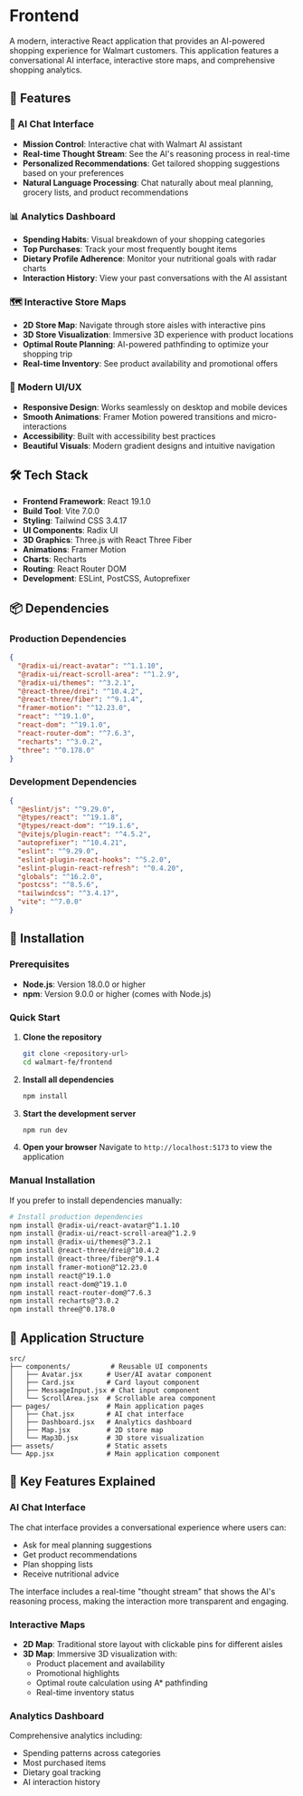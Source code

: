 # Frontend

A modern, interactive React application that provides an AI-powered shopping experience for Walmart customers. This application features a conversational AI interface, interactive store maps, and comprehensive shopping analytics.

## 🚀 Features

### 🤖 AI Chat Interface
- **Mission Control**: Interactive chat with Walmart AI assistant
- **Real-time Thought Stream**: See the AI's reasoning process in real-time
- **Personalized Recommendations**: Get tailored shopping suggestions based on your preferences
- **Natural Language Processing**: Chat naturally about meal planning, grocery lists, and product recommendations

### 📊 Analytics Dashboard
- **Spending Habits**: Visual breakdown of your shopping categories
- **Top Purchases**: Track your most frequently bought items
- **Dietary Profile Adherence**: Monitor your nutritional goals with radar charts
- **Interaction History**: View your past conversations with the AI assistant

### 🗺️ Interactive Store Maps
- **2D Store Map**: Navigate through store aisles with interactive pins
- **3D Store Visualization**: Immersive 3D experience with product locations
- **Optimal Route Planning**: AI-powered pathfinding to optimize your shopping trip
- **Real-time Inventory**: See product availability and promotional offers

### 🎨 Modern UI/UX
- **Responsive Design**: Works seamlessly on desktop and mobile devices
- **Smooth Animations**: Framer Motion powered transitions and micro-interactions
- **Accessibility**: Built with accessibility best practices
- **Beautiful Visuals**: Modern gradient designs and intuitive navigation

## 🛠️ Tech Stack

- **Frontend Framework**: React 19.1.0
- **Build Tool**: Vite 7.0.0
- **Styling**: Tailwind CSS 3.4.17
- **UI Components**: Radix UI
- **3D Graphics**: Three.js with React Three Fiber
- **Animations**: Framer Motion
- **Charts**: Recharts
- **Routing**: React Router DOM
- **Development**: ESLint, PostCSS, Autoprefixer

## 📦 Dependencies

### Production Dependencies

```json
{
  "@radix-ui/react-avatar": "^1.1.10",
  "@radix-ui/react-scroll-area": "^1.2.9",
  "@radix-ui/themes": "^3.2.1",
  "@react-three/drei": "^10.4.2",
  "@react-three/fiber": "^9.1.4",
  "framer-motion": "^12.23.0",
  "react": "^19.1.0",
  "react-dom": "^19.1.0",
  "react-router-dom": "^7.6.3",
  "recharts": "^3.0.2",
  "three": "^0.178.0"
}
```

### Development Dependencies

```json
{
  "@eslint/js": "^9.29.0",
  "@types/react": "^19.1.8",
  "@types/react-dom": "^19.1.6",
  "@vitejs/plugin-react": "^4.5.2",
  "autoprefixer": "^10.4.21",
  "eslint": "^9.29.0",
  "eslint-plugin-react-hooks": "^5.2.0",
  "eslint-plugin-react-refresh": "^0.4.20",
  "globals": "^16.2.0",
  "postcss": "^8.5.6",
  "tailwindcss": "^3.4.17",
  "vite": "^7.0.0"
}
```

## 🚀 Installation

### Prerequisites
- **Node.js**: Version 18.0.0 or higher
- **npm**: Version 9.0.0 or higher (comes with Node.js)

### Quick Start

1. **Clone the repository**
   ```bash
   git clone <repository-url>
   cd walmart-fe/frontend
   ```

2. **Install all dependencies**
   ```bash
   npm install
   ```

3. **Start the development server**
   ```bash
   npm run dev
   ```

4. **Open your browser**
   Navigate to `http://localhost:5173` to view the application

### Manual Installation

If you prefer to install dependencies manually:

```bash
# Install production dependencies
npm install @radix-ui/react-avatar@^1.1.10
npm install @radix-ui/react-scroll-area@^1.2.9
npm install @radix-ui/themes@^3.2.1
npm install @react-three/drei@^10.4.2
npm install @react-three/fiber@^9.1.4
npm install framer-motion@^12.23.0
npm install react@^19.1.0
npm install react-dom@^19.1.0
npm install react-router-dom@^7.6.3
npm install recharts@^3.0.2
npm install three@^0.178.0

```
## 📱 Application Structure

```
src/
├── components/          # Reusable UI components
│   ├── Avatar.jsx      # User/AI avatar component
│   ├── Card.jsx        # Card layout component
│   ├── MessageInput.jsx # Chat input component
│   └── ScrollArea.jsx  # Scrollable area component
├── pages/              # Main application pages
│   ├── Chat.jsx        # AI chat interface
│   ├── Dashboard.jsx   # Analytics dashboard
│   ├── Map.jsx         # 2D store map
│   └── Map3D.jsx       # 3D store visualization
├── assets/             # Static assets
└── App.jsx             # Main application component
```

## 🎯 Key Features Explained

### AI Chat Interface
The chat interface provides a conversational experience where users can:
- Ask for meal planning suggestions
- Get product recommendations
- Plan shopping lists
- Receive nutritional advice

The interface includes a real-time "thought stream" that shows the AI's reasoning process, making the interaction more transparent and engaging.

### Interactive Maps
- **2D Map**: Traditional store layout with clickable pins for different aisles
- **3D Map**: Immersive 3D visualization with:
  - Product placement and availability
  - Promotional highlights
  - Optimal route calculation using A* pathfinding
  - Real-time inventory status

### Analytics Dashboard
Comprehensive analytics including:
- Spending patterns across categories
- Most purchased items
- Dietary goal tracking
- AI interaction history




